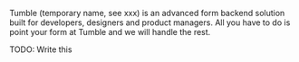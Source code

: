 Tumble (temporary name, see xxx) is an advanced form backend solution built for developers, designers and product managers. All you have to do is point your form at Tumble and we will handle the rest.

TODO: Write this
